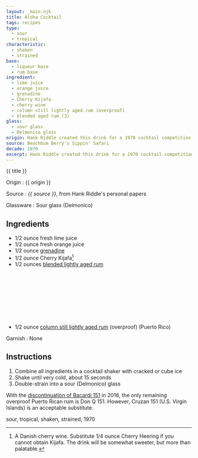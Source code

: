 ```yaml
---
layout: _main.njk
title: Aloha Cocktail
tags: recipes
type:
  - sour
  - tropical
characteristic:
  - shaken
  - strained
base:
  - liqueur base
  - rum base
ingredient:
  - lime juice
  - orange juice
  - grenadine
  - Cherry Kijafa
  - cherry wine
  - column still lightly aged rum (overproof)
  - blended aged rum (3)
glass:
  - sour glass
  - Delmonico glass
origin: Hank Riddle created this drink for a 1970 cocktail competition while he was working as a bartender at the Palm Springs Don the Beachcomber's.
source: Beachbum Berry's Sippin' Safari
decade: 1970
excerpt: Hank Riddle created this drink for a 1970 cocktail competition while he was working as a bartender at the Palm Springs Don the Beachcomber’s.
---
```

<!-- markdownlint-disable MD025 -->
{{ title }}
<!-- markdownlint-disable MD025 -->

Origin
  : {{ origin }}

Source
  : <cite><span data-pagefind-filter="Source">{{ source }}</span></cite>, from Hank Riddle's personal papers

Glassware
  : <span data-pagefind-filter="Glassware">Sour glass</span> (<span data-pagefind-filter="Glassware">Delmonico</span>)

## Ingredients

* 1/2 ounce fresh lime juice
* 1/2 ounce fresh orange juice
* 1/2 ounce [grenadine](/mixes/grenadine/)
* 1/2 ounce Cherry Kijafa[^1]
* 1/2 ounces [blended lightly aged rum](/rums/04-rum-blended-lightly-aged/)<icon-l space="1em" class="bigger" label="(2)"><span class="with-icon"><svg class="icon"><use href="/assets/images/icons/circle-2.svg#circle-2"></use></svg></span></icon-l>
* 1/2 ounce [column still lightly aged rum](/rums/07-rum-column-still-lightly-aged/) (overproof) (Puerto Rico)

[^1]: A Danish cherry wine. Substitute 1/4 ounce Cherry Heering if you cannot obtain Kijafa. The drink will be somewhat sweeter, but more than palatable.

Garnish
  : <span data-pagefind-filter="Garnish">None</span>

## Instructions

1. Combine all ingredients in a cocktail shaker with cracked or cube ice
2. Shake until very cold, about 15 seconds
3. Double-strain into a sour (Delmonico) glass

<tiki-callout type="info">

  With the <a href="https://www.bacardi.com/us/en/the-legend-of-bacardi-151-rum/" target="_blank" rel="external noopener">discontinuation of Bacardi 151</a> in 2016, the only remaining overproof Puerto Rican rum is Don Q 151. However, Cruzan 151 (U.S. Virgin Islands) is an acceptable substitute.

</tiki-callout>

<div
  class="sr-only"
  data-cat[0]="Drink"
  data-type[0]="Tropical"
  data-type[1]="Sour"
  data-char[0]="Shaken"
  data-char[1]="Strained"
  data-base[0]="Liqueur"
  data-base[1]="Rum/Cane spirits"
  data-ingredient[0]="Lime juice"
  data-ingredient[1]="Orange juice"
  data-ingredient[2]="Grenadine"
  data-ingredient[3]="Cherry Kijafa"
  data-ingredient[4]="Cherry wine"
  data-ingredient[5]="Cherry Heering"
  data-ingredient[6]="Column still lightly aged rum"
  data-ingredient[7]="Column still lightly aged rum (overproof)"
  data-ingredient[8]="Blended aged rum [3]"
  data-juice[0]="Lime juice"
  data-juice[1]="Orange juice"
  data-syrup[0]="Grenadine"
  data-beer-wine[0]="Cherry Kijafa"
  data-beer-wine[1]="Cherry wine"
  data-liquor[0]="Cherry Heering"
  data-liquor[1]="Column still lightly aged rum"
  data-liquor[2]="Column still lightly aged rum (overproof)"
  data-liquor[3]="Blended aged rum [3]"
  data-origin[0]="Hank Riddle"
  data-decade[0]="1970"
  data-pagefind-filter="
    Category[data-cat[0]],
    Type[data-type[0]],
    Type[data-type[1]],
    Characteristic[data-char[0]],
    Characteristic[data-char[1]],
    Base[data-base[0]],
    Base[data-base[1]],
    Ingredient[data-ingredient[0]],
    Ingredient[data-ingredient[1]],
    Ingredient[data-ingredient[2]],
    Ingredient[data-ingredient[3]],
    Ingredient[data-ingredient[4]],
    Ingredient[data-ingredient[5]],
    Ingredient[data-ingredient[6]],
    Ingredient[data-ingredient[7]],
    Ingredient[data-ingredient[8]],
    Juice[data-juice[0]],
    Juice[data-juice[1]],
    Syrup[data-syrup[0]],
    Beer & Wine[data-beer-wine[0]],
    Beer & Wine[data-beer-wine[1]],
    Liquor[data-liquor[0]],
    Liquor[data-liquor[1]],
    Liquor[data-liquor[2]],
    Liquor[data-liquor[3]],
    Origin[data-origin[0]],
    Decade[data-decade[0]]
  "
>
</div>

<div class="keywords" aria-hidden>sour, tropical, shaken, strained, 1970</div>
